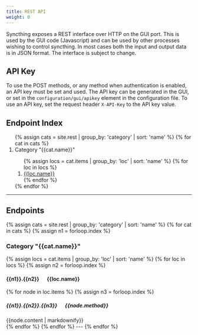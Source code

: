 ```yaml
---
title: REST API
weight: 0
---
```


Syncthing exposes a REST interface over HTTP on the GUI port. This is used by the GUI code (Javascript) and can be used by other processes wishing to control syncthing. In most cases both the input and output data is in JSON format. The interface is subject to change.

## API Key

To use the POST methods, or any method when authentication is enabled, an API key must be set and used. The API key can be generated in the GUI, or set in the `configuration/gui/apikey` element in the configuration file. To use an API key, set the request header `X-API-Key` to the API key value.

## Endpoint Index

<ol>
{% assign cats = site.rest | group_by: 'category' | sort: 'name' %}
{% for cat in cats %}
<li>Category "{{cat.name}}"</li>
<ol>{% assign locs = cat.items | group_by: 'loc' | sort: 'name' %}
{% for loc in locs %}<li><a href="#{{loc.name | slugify}}">{{loc.name}}</a></li>{% endfor %}
</ol>{% endfor %}
</ol>

---

## Endpoints

{% assign cats = site.rest | group_by: 'category' | sort: 'name' %}
{% for cat in cats %}
{% assign n1 = forloop.index %}
<h3 id="{{cat.name | slugify}}">Category "{{cat.name}}"</h3>
{% assign locs = cat.items | group_by: 'loc' | sort: 'name' %}
{% for loc in locs %}
{% assign n2 = forloop.index %}
<h4 id="{{loc.name | slugify}}">{{n1}}.{{n2}} &emsp; {{loc.name}}</h4>
{% for node in loc.items %}
{% assign n3 = forloop.index %}
<h5>{{n1}}.{{n2}}.{{n3}} &emsp; {{node.method}}</h5>
<div>
{{node.content | markdownify}}
</div>
{% endfor %}
{% endfor %}
---
{% endfor %}
